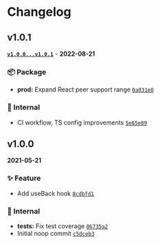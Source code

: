 # Changelog

## v1.0.1

**[`v1.0.0...v1.0.1`](https://github.com/evelynhathaway/use-back/compare/v1.0.0...v1.0.1)** - **2022-08-21**

### 📦 Package

- **prod:** Expand React peer support range [`0a031e0`](https://github.com/evelynhathaway/use-back/commit/0a031e0)

### 🧹 Internal

- CI workflow, TS config improvements [`5e65e89`](https://github.com/evelynhathaway/use-back/commit/5e65e89)

## v1.0.0

**2021-05-21**

### ✨ Feature

- Add useBack hook [`8cdbfd1`](https://github.com/evelynhathaway/use-back/commit/8cdbfd1)

### 🧹 Internal

- **tests:** Fix test coverage [`06735a2`](https://github.com/evelynhathaway/use-back/commit/06735a2)
- Initial noop commit [`c5dceb3`](https://github.com/evelynhathaway/use-back/commit/c5dceb3)
